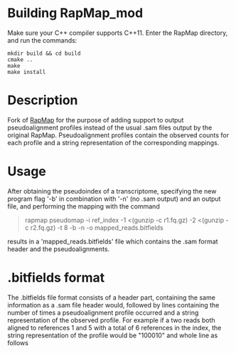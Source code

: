 # Building RapMap_mod
Make sure your C++ compiler supports C++11. Enter the RapMap directory, and run the commands:

```
mkdir build && cd build
cmake ..
make
make install
```

# Description
Fork of [RapMap](https://github.com/COMBINE-lab/RapMap) for the purpose of adding support to output pseudoalignment profiles instead of the usual .sam files output by the original RapMap. Pseudoalignment profiles contain the observed counts for each profile and a string representation of the corresponding mappings.

# Usage
After obtaining the pseudoindex of a transcriptome, specifying the new program flag '-b' in combination with '-n' (no .sam output) and an output file, and performing the mapping with the command

> rapmap pseudomap -i ref_index -1 <(gunzip -c r1.fq.gz) -2 <(gunzip -c r2.fq.gz) -t 8 -b -n -o mapped_reads.bitfields

results in a 'mapped_reads.bitfields' file which contains the .sam format header and the pseudoalignments.

# .bitfields format
The .bitfields file format consists of a header part, containing the same information as a .sam file header would, followed by lines containing the number of times a pseudoalignment profile occurred and a string representation of the observed profile. For example if a two reads both aligned to references 1 and 5 with a total of 6 references in the index, the string representation of the profile would be "100010" and whole line as follows
